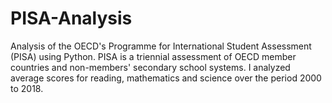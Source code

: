 # PISA-Analysis
Analysis of the OECD's Programme for International Student Assessment (PISA) using Python. PISA is a triennial assessment of OECD member countries and non-members' secondary school systems. I analyzed average scores for reading, mathematics and science over the period 2000 to 2018.
